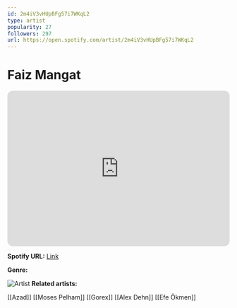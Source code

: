 ```yaml
---
id: 2m4iV3vHUpBFg57i7WKqL2
type: artist
popularity: 27
followers: 297
url: https://open.spotify.com/artist/2m4iV3vHUpBFg57i7WKqL2
---
```

# Faiz Mangat

<iframe style="border-radius:12px" src="https://open.spotify.com/embed/artist/2m4iV3vHUpBFg57i7WKqL2" width="100%" height="352" frameBorder="0" allowfullscreen="" allow="autoplay; clipboard-write; encrypted-media; fullscreen; picture-in-picture" loading="lazy"></iframe>

**Spotify URL:** [Link](https://open.spotify.com/artist/2m4iV3vHUpBFg57i7WKqL2)

**Genre:** 

![Artist](https://i.scdn.co/image/ab67616d0000b2730a8f65cac5c0a0a8ea3d8d0d)
**Related artists:**

[[Azad]]
[[Moses Pelham]]
[[Gorex]]
[[Alex Dehn]]
[[Efe Ökmen]]

